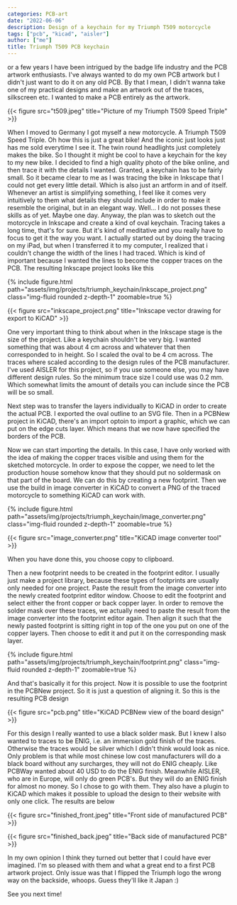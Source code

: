 ```yaml
---
categories: PCB-art
date: "2022-06-06"
description: Design of a keychain for my Triumph T509 motorcycle
tags: ["pcb", "kicad", "aisler"]
author: ["me"]
title: Triumph T509 PCB keychain
---
```


or a few years I have been intrigued by the badge life industry and the PCB artwork enthusiasts. I've always wanted to do my own PCB artwork but I didn't just want to do it on any old PCB. By that I mean, I didn't wanna take one of my practical designs and make an artwork out of the traces, silkscreen etc. I wanted to make a PCB entirely as the artwork. 

{{< figure src="t509.jpeg" title="Picture of my Triumph T509 Speed Triple" >}}

When I moved to Germany I got myself a new motorcycle. A Triumph T509 Speed Triple. Oh how this is just a great bike! And the iconic just looks just has me sold everytime I see it. The twin round headlights just completely makes the bike. So I thought it might be cool to have a keychain for the key to my new bike. I decided to find a high quality photo of the bike online, and then trace it with the details I wanted. Granted, a keychain has to be fairly small. So it became clear to me as I was tracing the bike in Inkscape that I could not get every little detail.
Which is also just an artform in and of itself. Whenever an artist is simplifying something, I feel like it comes very intuitively to them what details they should include in order to make it resemble the original, but in an elegant way. 
Well... I do not posses these skills as of yet. Maybe one day.
Anyway, the plan was to sketch out the motorcycle in Inkscape and create a kind of oval keychain. Tracing takes a long time, that's for sure. But it's kind of meditative and you really have to focus to get it the way you want.
I actually started out by doing the tracing on my iPad, but when I transferred it to my computer, I realized that i couldn't change the width of the lines I had traced. Which is kind of important because I wanted the lines to become the copper traces on the PCB. 
The resulting Inkscape project looks like this

{% include figure.html path="assets/img/projects/triumph_keychain/inkscape_project.png" class="img-fluid rounded z-depth-1" zoomable=true %}

{{< figure src="inkscape_project.png" title="Inkscape vector drawing for export to KiCAD" >}}

One very important thing to think about when in the Inkscape stage is the size of the project. Like a keychain shouldn't be very big. I wanted something that was about 4 cm across and whatever that then corresponded to in height. So I scaled the oval to be 4 cm across. The traces where scaled according to the design rules of the PCB manufacturer. I've used AISLER for this project, so if you use someone else, you may have different design rules. So the minimum trace size I could use was 0.2 mm. Which somewhat limits the amount of details you can include since the PCB will be so small.

Next step was to transfer the layers individually to KiCAD in order to create the actual PCB. I exported the oval outline to an SVG file. Then in a PCBNew project in KiCAD, there's an import optoin to import a graphic, which we can put on the edge cuts layer. Which means that we now have specified the borders of the PCB. 

Now we can start importing the details. In this case, I have only worked with the idea of making the copper traces visible and using them for the sketched motorcycle. In order to expose the copper, we need to let the production house somehow know that they should put no soldermask on that part of the board. 
We can do this by creating a new footprint. Then we use the build in image converter in KiCAD to convert a PNG of the traced motorcycle to something KiCAD can work with. 

{% include figure.html path="assets/img/projects/triumph_keychain/image_converter.png" class="img-fluid rounded z-depth-1" zoomable=true %}

{{< figure src="image_converter.png" title="KiCAD image converter tool" >}}

When you have done this, you choose copy to clipboard.

Then a new footprint needs to be created in the footprint editor. I usually just make a project library, because these types of footprints are usually only needed for one project. Paste the result from the image converter into the newly created footprint editor window. Choose to edit the footprint and select either the front copper or back copper layer. In order to remove the solder mask over these traces, we actually need to paste the result from the image converter into the footprint editor again. Then align it such that the newly pasted footprint is sitting right in top of the one you put on one of the copper layers. Then choose to edit it and put it on the corresponding mask layer.

{% include figure.html path="assets/img/projects/triumph_keychain/footprint.png" class="img-fluid rounded z-depth-1" zoomable=true %}

And that's basically it for this project. Now it is possible to use the footprint in the PCBNew project. So it is just a question of aligning it. So this is the resulting PCB design

{{< figure src="pcb.png" title="KiCAD PCBNew view of the board design" >}}

For this design I really wanted to use a black solder mask. But I knew I also wanted to traces to be ENIG, i.e. an immersion gold finish of the traces. Otherwise the traces would be silver which I didn't think would look as nice. Only problem is that while most chinese low cost manufacturers will do a black board without any surcharges, they will not do ENIG cheaply. Like PCBWay wanted about 40 USD to do the ENIG finish. Meanwhile AISLER, who are in Europe, will only do green PCB's. But they will do an ENIG finish for almost no money. So I chose to go with them. They also have a plugin to KiCAD which makes it possible to upload the design to their website with only one click. The results are below

{{< figure src="finished_front.jpeg" title="Front side of manufactured PCB" >}}

{{< figure src="finished_back.jpeg" title="Back side of manufactured PCB" >}}

In my own opinion I think they turned out better that I could have ever imagined. I'm so pleased with them and what a great end to a first PCB artwork project. Only issue was that I flipped the Triumph logo the wrong way on the backside, whoops. Guess they'll like it Japan :)

See you next time!